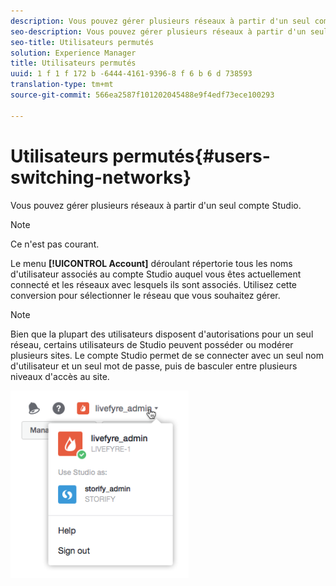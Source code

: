 ```yaml
---
description: Vous pouvez gérer plusieurs réseaux à partir d'un seul compte Studio.
seo-description: Vous pouvez gérer plusieurs réseaux à partir d'un seul compte Studio.
seo-title: Utilisateurs permutés
solution: Experience Manager
title: Utilisateurs permutés
uuid: 1 f 1 f 172 b -6444-4161-9396-8 f 6 b 6 d 738593
translation-type: tm+mt
source-git-commit: 566ea2587f101202045488e9f4edf73ece100293

---
```



# Utilisateurs permutés{#users-switching-networks}

Vous pouvez gérer plusieurs réseaux à partir d'un seul compte Studio.

>[!NOTE]
>
>Ce n'est pas courant.

Le menu **[!UICONTROL Account]** déroulant répertorie tous les noms d'utilisateur associés au compte Studio auquel vous êtes actuellement connecté et les réseaux avec lesquels ils sont associés. Utilisez cette conversion pour sélectionner le réseau que vous souhaitez gérer.

>[!NOTE]
>
>Bien que la plupart des utilisateurs disposent d'autorisations pour un seul réseau, certains utilisateurs de Studio peuvent posséder ou modérer plusieurs sites. Le compte Studio permet de se connecter avec un seul nom d'utilisateur et un seul mot de passe, puis de basculer entre plusieurs niveaux d'accès au site.

![](assets/UsersChangeAccount-285x300.png)

